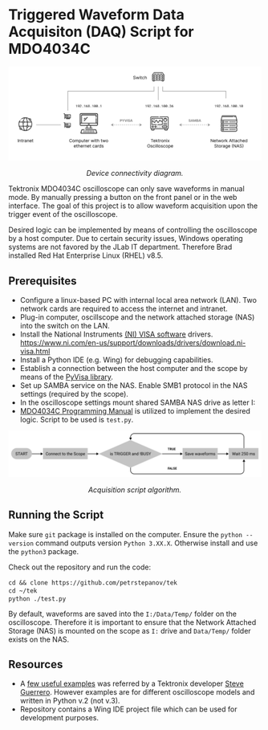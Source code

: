 # Triggered Waveform Data Acquisiton (DAQ) Script for MDO4034C

![Tektronix MDO4034C connectivity diagram with NAS](https://github.com/petrstepanov/tek/blob/main/resources/network-setup.png?raw=true "Device connectivity diagram")
<center><i>Device connectivity diagram.</i></center>

Tektronix MDO4034C oscilloscope can only save waveforms in manual mode. By manually pressing a button on the front panel or in the web interface. The goal of this project is to allow waveform acquisition upon the trigger event of the oscilloscope.

Desired logic can be implemented by means of controlling the oscilloscope by a host computer. Due to certain security issues, Windows operating systems are not favored by the JLab IT department. Therefore Brad installed Red Hat Enterprise Linux (RHEL) v8.5.

## Prerequisites
* Configure a linux-based PC with internal local area network (LAN). Two network cards are required to access the internet and intranet.
* Plug-in computer, oscillscope and the network attached storage (NAS) into the switch on the LAN.
* Install the National Instruments [(NI) VISA software](https://www.ni.com/en-us/support/downloads/drivers/download.ni-visa.html) drivers.
https://www.ni.com/en-us/support/downloads/drivers/download.ni-visa.html
* Install a Python IDE (e.g. Wing) for debugging capabilities.
* Establish a connection between the host computer and the scope by means of the [PyVisa library](https://pyvisa.readthedocs.io/en/latest/). 
* Set up SAMBA service on the NAS. Enable SMB1 protocol in the NAS settings (required by the scope).
* In the oscilloscope settings mount shared SAMBA NAS drive as letter I:
* [MDO4034C Programming Manual](https://download.tek.com/manual/MDO4000-B-C-MSO-DPO4000B-and-MDO3000-Oscilloscope-Programmer-Manual-077051007.pdf) is utilized to implement the desired logic. Script to be used is `test.py`.


![Acquisition script algorithm](https://github.com/petrstepanov/tek/blob/main/resources/script-logic.png?raw=true "Device connectivity diagram")
<center><i>Acquisition script algorithm.</i></center>

## Running the Script

Make sure `git` package is installed on the computer. Ensure the `python --version` command outputs version `Python 3.XX.X`. Otherwise install and use the `python3` package.

Check out the repository and run the code:

```
cd && clone https://github.com/petrstepanov/tek
cd ~/tek
python ./test.py
```

By default, waveforms are saved into the `I:/Data/Temp/` folder on the oscilloscope. Therefore it is important to ensure that the Network Attached Storage (NAS) is mounted on the scope as `I:` drive and `Data/Temp/` folder exists on the NAS.

## Resources
* A [few useful examples](https://forum.tek.com/viewtopic.php?f=580&t=133570) was referred by a Tektronix developer [Steve Guerrero](mailto:steve.guerrero@tektronix.com). However examples are for different oscilloscope models and written in Python v.2 (not v.3).
* Repository contains a Wing IDE project file which can be used for development purposes.
